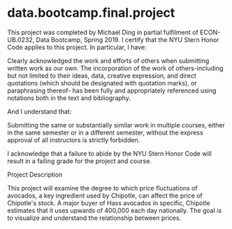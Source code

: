 # data.bootcamp.final.project

This project was completed by Michael Ding in partial fulfilment of ECON-UB.0232, Data Bootcamp, Spring 2019. I certify that the NYU Stern Honor Code applies to this project. In particular, I have:

Clearly acknowledged the work and efforts of others when submitting written work as our own. The incorporation of the work of others-including but not limited to their ideas, data, creative expression, and direct quotations (which should be designated with quotation marks), or paraphrasing thereof- has been fully and appropriately referenced using notations both in the text and bibliography.

And I understand that:

Submitting the same or substantially similar work in multiple courses, either in the same semester or in a different semester, without the express approval of all instructors is strictly forbidden.

I acknowledge that a failure to abide by the NYU Stern Honor Code will result in a failing grade for the project and course.

Project Description

This project will examine the degree to which price fluctuations of avocados, a key ingredient used by Chipotle, can affect the price of Chipotle's stock. A major buyer of Hass avocados in specific, Chipotle estimates that it uses upwards of 400,000 each day nationally. The goal is to visualize and understand the relationship between prices.
